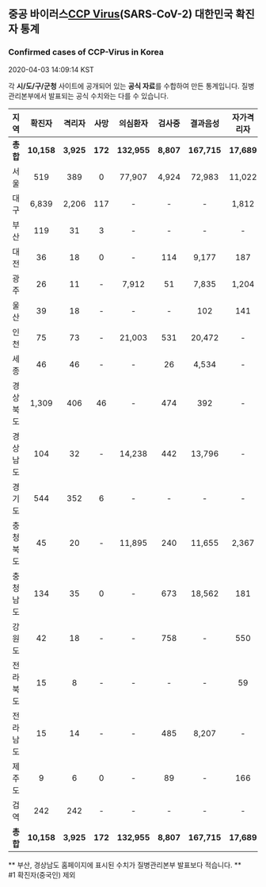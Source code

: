 
## 중공 바이러스[CCP Virus]()(SARS-CoV-2) 대한민국 확진자 통계
### Confirmed cases of CCP-Virus in Korea
2020-04-03 14:09:14 KST

각 **시/도/구/군청** 사이트에 공개되어 있는 **공식 자료**를 수합하여 만든 통계입니다.
질병관리본부에서 발표되는 공식 수치와는 다를 수 있습니다.


|  지역  | 확진자 |  격리자  |  사망  |  의심환자  |  검사중  |  결과음성  |  자가격리자  |  감시중  |  감시해제  |  퇴원  |
|:------:|:------:|:--------:|:--------:|:----------:|:--------:|:----------------:|:------------:|:--------:|:----------:|:--:|
|**총합**|**10,158**|**3,925**|**172**|**132,955**|**8,807**|**167,715**|**17,689**|**6,388**|**21,524**|**6,014**|
|서울|519|389|0|77,907|4,924|72,983|11,022|3,550|7,472|130|
|대구|6,839|2,206|117|-|-|-|1,812|-|-|4,516|
|부산|119|31|3|-|-|-|-|-|-|85|
|대전|36|18|0|-|114|9,177|187|187|570|18|
|광주|26|11|-|7,912|51|7,835|1,204|5|1,199|15|
|울산|39|18|-|-|-|102|141|1|140|21|
|인천|75|73|-|21,003|531|20,472|-|-|-|2|
|세종|46|46|-|-|26|4,534|-|-|-|-|
|경상북도|1,309|406|46|-|474|392|-|1,399|10,048|810|
|경상남도|104|32|-|14,238|442|13,796|-|-|-|72|
|경기도|544|352|6|-|-|-|-|-|-|186|
|충청북도|45|20|-|11,895|240|11,655|2,367|532|1,835|25|
|충청남도|134|35|0|-|673|18,562|181|-|-|99|
|강원도|42|18|-|-|758|-|550|-|-|24|
|전라북도|15|8|-|-|-|-|59|-|-|7|
|전라남도|15|14|-|-|485|8,207|-|714|260|1|
|제주도|9|6|0|-|89|-|166|-|-|3|
|검역|242|242|-|-|-|-|-|-|-|-|
|**총합**|**10,158**|**3,925**|**172**|**132,955**|**8,807**|**167,715**|**17,689**|**6,388**|**21,524**|**6,014**|


** 부산, 경상남도 홈페이지에 표시된 수치가 질병관리본부 발표보다 적습니다. **<br>
#1 확진자(중국인) 제외
    